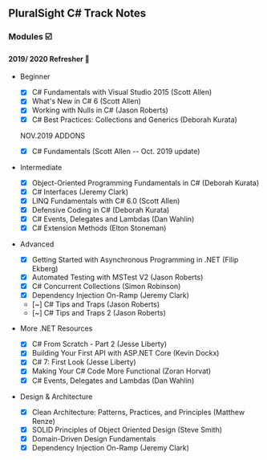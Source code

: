 #  

## PluralSight C# Track Notes

### Modules  :ballot_box_with_check:

#### 2019/ 2020 Refresher :triangular_flag_on_post:

- Beginner
  - [x] C# Fundamentals with Visual Studio 2015 (Scott Allen)
  - [x] What's New in C# 6 (Scott Allen)
  - [x] Working with Nulls in C# (Jason Roberts)
  - [x] C# Best Practices: Collections and Generics (Deborah Kurata)

  NOV.2019 ADDONS

  - [x] C# Fundamentals (Scott Allen -- Oct. 2019 update)

- Intermediate
  - [x] Object-Oriented Programming Fundamentals in C# (Deborah Kurata)
  - [x] C# Interfaces (Jeremy Clark)
  - [x] LINQ Fundamentals with C# 6.0 (Scott Allen)
  - [x] Defensive Coding in C# (Deborah Kurata)
  - [x] C# Events, Delegates and Lambdas (Dan Wahlin)
  - [x] C# Extension Methods (Elton Stoneman)

- Advanced
  - [x] Getting Started with Asynchronous Programming in .NET (Filip Ekberg)
  - [x] Automated Testing with MSTest V2 (Jason Roberts)
  - [x] C# Concurrent Collections (Simon Robinson)
  - [x] Dependency Injection On-Ramp (Jeremy Clark)
  - [~] C# Tips and Traps (Jason Roberts)
  - [~] C# Tips and Traps 2 (Jason Roberts)

- More .NET Resources
  - [x] C# From Scratch - Part 2 (Jesse Liberty)
  - [x] Building Your First API with ASP.NET Core (Kevin Dockx)
  - [x] C# 7: First Look (Jesse Liberty)
  - [x] Making Your C# Code More Functional (Zoran Horvat)
  - [x] C# Events, Delegates and Lambdas (Dan Wahlin)

- Design & Architecture
  - [x] Clean Architecture: Patterns, Practices, and Principles (Matthew Renze)
  - [x] SOLID Principles of Object Oriented Design (Steve Smith)
  - [x] Domain-Driven Design Fundamentals
  - [x] Dependency Injection On-Ramp (Jeremy Clark)
